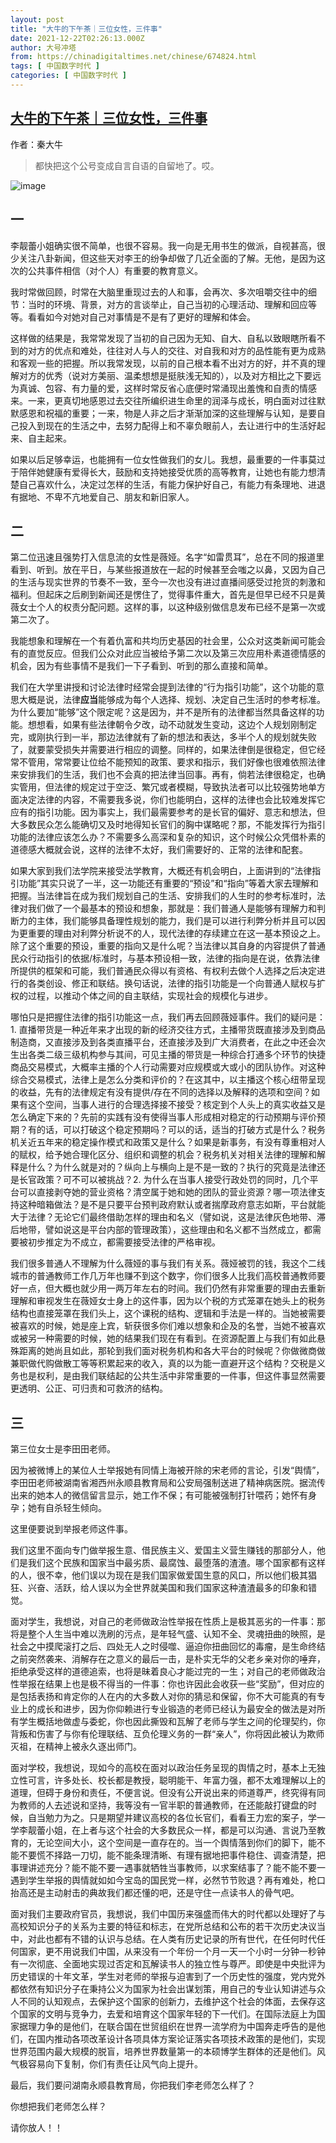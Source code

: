 ```yaml
---
layout: post
title: "大牛的下午茶｜三位女性，三件事"
date: 2021-12-22T02:26:13.000Z
author: 大号冲塔
from: https://chinadigitaltimes.net/chinese/674824.html
tags: [ 中国数字时代 ]
categories: [ 中国数字时代 ]
---
```

<!--1640139973000-->
[大牛的下午茶｜三位女性，三件事](https://chinadigitaltimes.net/chinese/674824.html)
------

<div>
<p>作者：秦大牛</p><blockquote><p>都快把这个公号变成自言自语的自留地了。哎。</p></blockquote><p><img src="https://chinadigitaltimes.net/chinese/files/2021/12/post-674824-61c28cc55734a." alt="image" /></p><h2><strong>一</strong></h2><p>李靓蕾小姐确实很不简单，也很不容易。我一向是无用书生的做派，自视甚高，很少关注八卦新闻，但这些天对李王的纷争却做了几近全面的了解。无他，是因为这次的公共事件相信（对个人）有重要的教育意义。</p><p>我时常做回顾，时常在大脑里重现过去的人和事，会再次、多次咀嚼交往中的细节：当时的环境、背景，对方的言谈举止，自己当初的心理活动、理解和回应等等。看看如今对她对自己对事情是不是有了更好的理解和体会。</p><p>这样做的结果是，我常常发现了当初的自己因为无知、自大、自私以致眼瞎所看不到的对方的优点和难处，往往对人与人的交往、对自我和对方的品性能有更为成熟和客观一些的把握。所以我常发现，以前的自己根本看不出对方的好，并不真的理解对方的优秀（说对方美丽、温柔想想是挺肤浅无知的），以及对方相比之下要远为真诚、包容、有力量的爱，这样时常反省心底便时常涌现出羞愧和自责的情感来。一来，更真切地感恩过去交往所编织进生命里的润泽与成长，明白面对过往默默感恩和祝福的重要；一来，物是人非之后才渐渐加深的这些理解与认知，是要自己投入到现在的生活之中，去努力配得上和不辜负眼前人，去让进行中的生活好起来、自主起来。</p><p>如果以后足够幸运，也能拥有一位女性做我们的女儿。我想，最重要的一件事莫过于陪伴她健康有爱得长大，鼓励和支持她接受优质的高等教育，让她也有能力想清楚自己喜欢什么，决定过怎样的生活，有能力保护好自己，有能力有条理地、进退有据地、不卑不亢地爱自己、朋友和新旧家人。</p><h2><strong>二</strong></h2><p>第二位迅速且强势打入信息流的女性是薇娅。名字“如雷贯耳”，总在不同的报道里看到、听到。放在平日，与某些报道放在一起的时候甚至会嗤之以鼻，又因为自己的生活与现实世界的节奏不一致，至今一次也没有进过直播间感受过抢货的刺激和福利。但起床之后刷到新闻还是愣住了，觉得事件重大，首先是但早已经不只是黄薇女士个人的权责分配问题。这样的事，以这种级别做信息发布已经不是第一次或第二次了。</p><p>我能想象和理解在一个有着仇富和共均历史基因的社会里，公众对这类新闻可能会有的直觉反应。但我们公众对此应当被给予第二次以及第三次应用朴素道德情感的机会，因为有些事情不是我们一下子看到、听到的那么直接和简单。</p><p>我们在大学里讲授和讨论法律时经常会提到法律的“行为指引功能”，这个功能的意思大概是说，法律<strong>应当</strong>能够成为每个人选择、规划、决定自己生活时的参考标准。为什么要加“能够”这个限定呢？这是因为，并不是所有的法律都当然具备这样的功能。想想看，如果有些法律朝令夕改，动不动就发生变动，这边个人规划刚制定完，或刚执行到一半，那边法律就有了新的想法和表达，多半个人的规划就失败了，就要蒙受损失并需要进行相应的调整。同样的，如果法律倒是很稳定，但它经常不管用，常常要让位给不能预知的政策、要求和指示，我们好像也很难依照法律来安排我们的生活，我们也不会真的把法律当回事。再有，倘若法律很稳定，也确实管用，但法律的规定过于空泛、繁冗或者模糊，导致执法者可以比较强势地单方面决定法律的内容，不需要我多说，你们也能明白，这样的法律也会比较难发挥它应有的指引功能。因为事实上，我们最需要参考的是长官的偏好、意志和想法，但大多数民众怎么能确切又及时地得知长官们的胸中谋略呢？那，不能发挥行为指引功能的法律应该怎么办？不需要多么高深和复杂的知识，这个时候公众凭借朴素的道德感大概就会说，这样的法律不太好，我们需要好的、正常的法律和配套。</p><p>如果大家到我们法学院来接受法学教育，大概还有机会明白，上面讲到的“法律指引功能”其实只说了一半，这一功能还有重要的“预设”和“指向”等着大家去理解和把握。当法律旨在成为我们规划自己的生活、安排我们的人生时的参考标准时，法律对我们做了一个最基本的预设和想象，那就是：我们普通人是能够有理解力和判断力的主体，我们能够具备理性规划的能力，我们是可以进行利弊分析并且可以因为更重要的理由对利弊分析说不的人，现代法律的存续建立在这一基本预设之上。除了这个重要的预设，重要的指向又是什么呢？当法律以其自身的内容提供了普通民众行动指引的依据/标准时，与基本预设相一致，法律的指向是在说，依靠法律所提供的框架和可能，我们普通民众得以有资格、有权利去做个人选择之后决定进行的各类创设、修正和联结。换句话说，法律的指引功能是一个向普通人赋权与扩权的过程，以推动个体之间的自主联结，实现社会的规模化与进步。</p><p>哪怕只是把握住法律的指引功能这一点，我们再去回顾薇娅事件。我们的疑问是：1. 直播带货是一种近年来才出现的新的经济交往方式，主播带货既直接涉及到商品制造商，又直接涉及到各类直播平台，还直接涉及到广大消费者，在此之中还会次生出各类二级三级机构参与其间，可见主播的带货是一种综合打通多个环节的快捷商品交易模式，大概率主播的个人行动需要对应规模或大或小的团队协作。对这种综合交易模式，法律上是怎么分类和评价的？在这其中，以主播这个核心纽带呈现的收益，先有的法律规定有没有提供/存在不同的选择以及解释的选项和空间？如果有这个空间，当事人进行的合理选择接不接受？核定到个人头上的真实收益又是怎么确定下来的？先前的实践有没有使得当事人形成相对稳定的行动预期与评价预期？有的话，可以打破这个稳定预期吗？可以的话，适当的打破方式是什么？税务机关近五年来的稳定操作模式和政策又是什么？如果是新事务，有没有尊重相对人的赋权，给予她合理化区分、组织和调整的机会？税务机关对相关法律的理解和解释是什么？为什么就是对的？纵向上与横向上是不是一致的？执行的究竟是法律还是长官政策？可不可以被挑战？2. 为什么在当事人接受行政处罚的同时，几个平台可以直接剥夺她的营业资格？清空属于她和她的团队的营业资源？哪一项法律支持这种暗箱做法？是不是只要平台预判政府默认或者揣摩政府意志如斯，平台就能大于法律？无论它们最终借助怎样的理由和名义（譬如说，这是法律灰色地带、滞后地带，譬如说这是平台内部的管理政策），这些理由和名义都不当然成立，都需要被初步推定为不成立，都需要接受法律的严格审视。</p><p>我们很多普通人不理解为什么薇娅的事与我们有关系。薇娅被罚的钱，我这个二线城市的普通教师工作几万年也赚不到这个数字，你们很多人比我们高校普通教师要好一点，但大概也就少用一两万年左右的时间。我们仍然有非常重要的理由去重新理解和审视发生在薇娅女士身上的这件事，因为以个税的方式笼罩在她头上的税务结构也直接笼罩在我们头上，这个课税的结构、逻辑和手法是一样的。当她被需要被喜欢的时候，她是座上宾，斩获很多你们难以想象和企及的名誉，当她不被喜欢或被另一种需要的时候，她的结果我们现在有看到。在资源配置上与我们有如此悬殊距离的她尚且如此，那轮到我们面对税务机构和各大平台的时候呢？你做微商做兼职做代购做散工等等积累起来的收入，真的以为能一直避开这个结构？交税是义务也是权利，是由我们联结起的公共生活中非常重要的一件事，但这件事显然需要更透明、公正、可归责和可救济的结构。</p><h2><strong>三</strong></h2><p>第三位女士是李田田老师。</p><p>因为被微博上的某位人士举报她有同情上海被开除的宋老师的言论，引发“舆情”，李田田老师被湖南省湘西州永顺县教育局和公安局强制送进了精神病医院。据流传出来的她本人的微信留言显示，她工作不保；有可能被强制打针喂药；她怀有身孕；她有自杀轻生倾向。</p><p>这里便要说到举报老师这件事。</p><p>我们这里不面向专门做举报生意、借民族主义、爱国主义营生赚钱的那部分人，他们是我们这个民族和国家当中最劣质、最腐蚀、最堕落的渣渣。哪个国家都有这样的人，很不幸，他们误以为现在是我们国家做爱国生意的风口，所以他们极其猖狂、兴奋、活跃，给人误以为全世界就美国和我们国家这种渣渣最多的印象和错觉。</p><p>面对学生，我想说，对自己的老师做政治性举报在性质上是极其恶劣的一件事：那将是整个人生当中难以洗刷的污点，是年轻气盛、认知不全、灵魂扭曲的映照，是社会之中摸爬滚打之后、四处无人之时侵噬、逼迫你扭曲回忆的毒瘤，是生命终结之前突然袭来、消解存在之意义的最后一击，是朴实无华的父老乡亲对你的唾弃，拒绝承受这样的道德追索，也将是昧着良心才能过完的一生；对自己的老师做政治性举报在结果上也是极不得当的一件事：你也许因此会收获一些“奖励”，但对应的是包括表扬和肯定你的人在内的大多数人对你的猜忌和保留，你不大可能真的有专业上的成长和进步，因为你仰赖进行专业锻造的老师已经认为最安全的做法是对所有学生概括地做虚与委蛇，你也因此撕毁和瓦解了老师与学生之间的伦理契约，你背叛和伤害了与你有伦理联结、互负伦理义务的一群“亲人”，你将因此被认为欺师灭祖，在精神上被永久逐出师门。</p><p>面对学校，我想说，现如今的高校在面对以政治任务呈现的舆情之时，基本上无独立性可言，许多处长、校长都是教授，聪明能干、年富力强，都不太难理解以上的道理，但碍于身份和责任，不便言说。但没有公开说出来的师道尊严，终究得有同为教师的人去述说和坚持，我等没有一官半职的普通教师，在还能敲打键盘的时候，自当勉力为之。只是期望并建议高校的各位长官们，看看王力宏的案子，学一学李靓蕾小姐，在上者与这个社会的大多数民众一样，都是可以沟通、言说乃至教育的，无论空间大小，这个空间是一直存在的。当一个舆情落到你们的脚下，能不能不要慌不择路一刀切，能不能条理清晰、有理有据地把事件稳住、调查清楚，把事理讲述充分？能不能不要一遇事就牺牲当事教师，以求案结事了？能不能不要一遇到学生举报的舆情就如如今宝岛的国民党一样，必然节节败退？再有难处，枪口抬高还是主动射击的典故我们都还懂的吧，还是守住一点读书人的骨气吧。</p><p>面对我们主要政府官员，我想说，我们中国历来强盛而伟大的时代都以处理好了与高校知识分子的关系为主要的特征和标志，在党所总结和公布的若干次历史决议当中，对此也都有不错的认识与总结。在人类有历史记录的所有世代，在任何时代任何国家，更不用说我们中国，从来没有一个年份一个月一天一个小时一分钟一秒钟有一次彻底、全面地实现过否定和瓦解读书人的独立性与尊严。即使是中央批评为历史错误的十年文革，学生对老师的举报与迫害到了一个历史性的强度，党内党外都依然有知识分子在秉持公义为国家为社会出谋划策，用自己的专业认知讲述与众人不同的认知观点，去保护这个国家的创新力，去维护这个社会的体面，去保存这个国家的文明与竞争力，去爱和培育这个国家年轻的下一代们。在国际法庭上为国家据理力争的是他们，在联合国在世贸组织在世界一流学府为中国奔走呼告的是他们，在国内推动各项改革设计各项具体方案论证落实各项技术政策的是他们，实现世界范围内最大规模的脱盲，培养世界数量第一的本硕博学生群体的还是他们。风气极容易向下复制，你们有责任让风气向上提升。</p><p>最后，我们要问湖南永顺县教育局，你把我们李老师怎么样了？</p><p>你想把我们老师怎么样？</p><p>请你放人！！</p>
</div>
